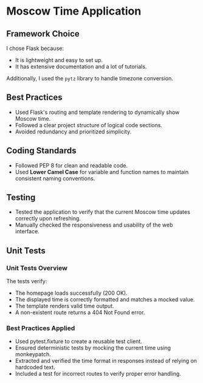# Moscow Time Application

## Framework Choice

I chose Flask because:

- It is lightweight and easy to set up.
- It has extensive documentation and a lot of tutorials.

Additionally, I used the `pytz` library to handle timezone conversion.

## Best Practices

- Used Flask's routing and template rendering to dynamically show Moscow time.
- Followed a clear project structure of logical code sections.
- Avoided redundancy and prioritized simplicity.

## Coding Standards

- Followed PEP 8 for clean and readable code.
- Used **Lower Camel Case** for variable and function names to maintain consistent naming conventions.

## Testing

- Tested the application to verify that the current Moscow time updates correctly upon refreshing.
- Manually checked the responsiveness and usability of the web interface.

## Unit Tests

### Unit Tests Overview

The tests verify:

- The homepage loads successfully (200 OK).
- The displayed time is correctly formatted and matches a mocked value.
- The template renders valid time output.
- A non-existent route returns a 404 Not Found error.

### Best Practices Applied

- Used pytest.fixture to create a reusable test client.
- Ensured deterministic tests by mocking the current time using monkeypatch.
- Extracted and verified the time format in responses instead of relying on hardcoded text.
- Included a test for incorrect routes to verify proper error handling.

